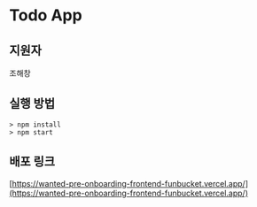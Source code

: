 # Todo App

## 지원자

조해창

## 실행 방법

```shell
> npm install
> npm start
```

## 배포 링크

[https://wanted-pre-onboarding-frontend-funbucket.vercel.app/](https://wanted-pre-onboarding-frontend-funbucket.vercel.app/)
